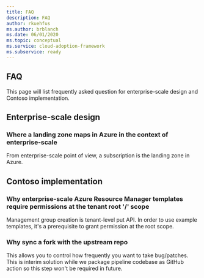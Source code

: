 ```yaml
---
title: FAQ
description: FAQ
author: rkuehfus
ms.author: brblanch
ms.date: 06/01/2020
ms.topic: conceptual
ms.service: cloud-adoption-framework
ms.subservice: ready
---
```


## FAQ

This page will list frequently asked question for enterprise-scale design and Contoso implementation.

## Enterprise-scale design

### Where a landing zone maps in Azure in the context of enterprise-scale

From enterprise-scale point of view, a subscription is the landing zone in Azure.

## Contoso implementation

### Why enterprise-scale Azure Resource Manager templates require permissions at the tenant root '/' scope

Management group creation is tenant-level put API. In order to use example templates, it's a prerequisite to grant permission at the root scope.

### Why sync a fork with the upstream repo

This allows you to control how frequently you want to take bug/patches. This is interim solution while we package pipeline codebase as GitHub action so this step won't be required in future.
